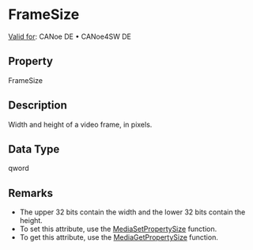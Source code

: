 # FrameSize

[Valid for](../../../Shared/FeatureAvailability.md):  CANoe DE • CANoe4SW DE

## Property

FrameSize

## Description

Width and height of a video frame, in pixels.

## Data Type

qword

## Remarks

- The upper 32 bits contain the width and the lower 32 bits contain the height.
- To set this attribute, use the [MediaSetPropertySize](../Functions/CAPLfunctionMediaSetPropertySize.md) function.
- To get this attribute, use the [MediaGetPropertySize](../Functions/CAPLfunctionMediaGetPropertySize.md) function.
